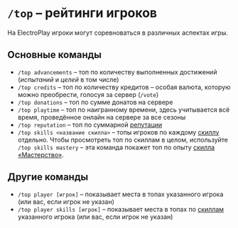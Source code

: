 # `/top` – рейтинги игроков

На ElectroPlay игроки могут соревноваться в различных аспектах игры.

## Основные команды

- `/top advancements` – топ по количеству выполненных достижений (_испытаний_ и _целей_ в том числе)
- `/top credits` – топ по количеству кредитов – особая валюта, которую можно преобрести, голосуя за сервер (`/vote`)
- `/top donations` – топ по сумме донатов на сервере
- `/top playtime` – топ по наигранному времени, здесь учитывается всё время, проведённое онлайн на сервере за все сезоны
- `/top reputation` – топ по суммарной [репутации](/docs/reputation)
- `/top skills <название скилла>` – топы игроков по каждому [скиллу](/docs/skills/intro) отдельно. Чтобы просмотреть топ по скиллам в целом, используйте `/top skills mastery` – эта команда покажет топ по опыту [скилла «Мастерство»](/docs/skills/mastery).

## Другие команды

- `/top player [игрок]` – показывает места в топах указанного игрока (или вас, если игрок не указан)
- `/top player skills [игрок]` – показывает места в топах по [скиллам](/docs/skills/intro) указанного игрока (или вас, если игрок не указан)

